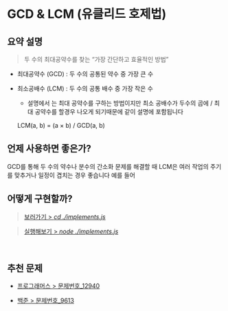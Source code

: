 # GCD & LCM (유클리드 호제법)

## 요약 설명

> 두 수의 최대공약수를 찾는 “가장 간단하고 효율적인 방법”

- 최대공약수 (GCD) : 두 수의 공통된 약수 중 가장 큰 수
- 최소공배수 (LCM) : 두 수의 공통 배수 중 가장 작은 수

  - 설명에서 는 최대 공약수를 구하는 방법이지만 최소 공배수가 두수의 곱에 / 최대 공약수를 할경우 나오게 되기때문에 같이 설명에 포함됩니다

  LCM(a, b) = (a × b) / GCD(a, b)
  <br/>

## 언제 사용하면 좋은가?

GCD를 통해 두 수의 약수나 분수의 간소화 문제를 해결할 때
LCM은 여러 작업의 주기를 맞추거나 일정이 겹치는 경우 좋습니다
예를 들어
<br/>

## 어떻게 구현할까?

> [보러가기 > _cd ./implements.js_](https://github.com/keeprok/MOZARAM/Curriculum-For-PCCP/Ch-1/1-1/GCD-LCM.js)

> [실행해보기 > _node ./implements.js_](https://www.typescriptlang.org/play/?#code/Q)

<br/>

## 추천 문제

- [프로그래머스 > 문제번호\_12940](https://school.programmers.co.kr/learn/courses/30/lessons/12940)

- [백준 > 문제번호\_9613](https://www.acmicpc.net/submit/9613)
  <br/>
